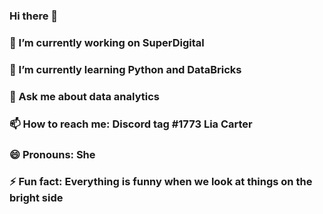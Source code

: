 ### Hi there 👋


### 🔭 I’m currently working on SuperDigital 
### 🌱 I’m currently learning Python and DataBricks
### 💬 Ask me about data analytics
### 📫 How to reach me: Discord tag #1773 Lia Carter 
### 😄 Pronouns: She
### ⚡ Fun fact: Everything is funny when we look at things on the bright side

